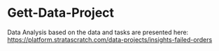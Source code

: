 # Gett-Data-Project
Data Analysis based on the data and tasks are presented here: https://platform.stratascratch.com/data-projects/insights-failed-orders
